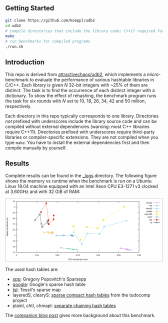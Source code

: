 ## Getting Started
```sh
git clone https://github.com/koeppl/udb2
cd udb2
# compile directories that include the library code; C++17 required for some libraries
make
# run benchmarks for compiled programs
./run.sh
```

## Introduction

This repo is derived from [attractivechaos/udb2](https://github.com/attractivechaos/udb2), which
implements a *micro*-benchmark to evaluate the performance of various
hashtable libraries in C/C++. Each library is given *N* 32-bit integers with
~25% of them are distinct. The task is to find the occurrence of each distinct
integer with a dictionary. To show the effect of rehashing, the benchmark
program runs the task for six rounds with *N* set to 10, 18, 26, 34, 42 and 50
million, respectively.

Each directory in this repo typically corresponds to one library. Directories
*not* prefixed with underscores include the library source code and can be
compiled without external dependencies (warning: most C++ libraries require
C++11). Directories prefixed with underscores require third-party libraries or
compiler-specific extensions. They are not compiled when you type `make`. You
have to install the external dependencies first and then compile manually by
yourself.

## Results

Complete results can be found in the [\_logs][rst] directory. 
The following figure shows the memory vs runtime when the benchmark is run on 
a Ubuntu Linux 18.04 machine equipped with an Intel Xeon CPU E3-1271 v3 clocked at 3.60GHz 
and with 32 GiB of RAM:

![](_logs/udb2.svg)

The used hash tables are:
 * [spp](https://github.com/greg7mdp/sparsepp); Gregory Popovitch's Sparsepp
 * [google](https://github.com/sparsehash/sparsehash): Google's sparse hash table
 * [tsl](https://github.com/Tessil/sparse-map): Tessil's sparse map
 * layeredS, clearyS: [sparse compact hash tables](https://github.com/tudocomp/compact_sparse_hash) from the tudocomp project
 * plainI, chtI, chmapI: [separate chaining hash tables](https://github.com/koeppl/separate_chaining)



The [companion blog post][blog] gives more background about this benchmark.

[rst]: https://github.com/koeppl/udb2/tree/master/__logs
[blog]: https://attractivechaos.wordpress.com/2018/01/13/revisiting-hash-table-performance/

